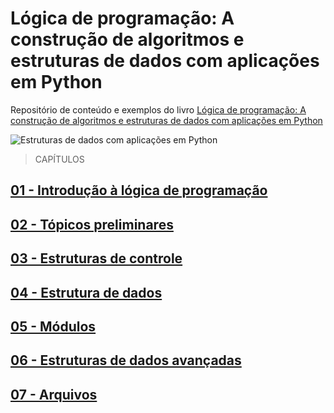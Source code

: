 # Lógica de programação: A construção de algoritmos e estruturas de dados com aplicações em Python

Repositório de conteúdo e exemplos do livro [Lógica de programação: A construção de algoritmos e estruturas de dados com aplicações em Python](https://www.amazon.com.br/L%C3%B3gica-programa%C3%A7%C3%A3o-constru%C3%A7%C3%A3o-algoritmos-estruturas/dp/8582605722/)


![Estruturas de dados com aplicações em Python](https://m.media-amazon.com/images/I/71iXxChqvyL._SY466_.jpg)

> CAPÍTULOS

## [01 - Introdução à lógica de programação](1-introducao-a-logica/README.md)

## [02 - Tópicos preliminares](2-topicos-preliminares/README.md)

## [03 - Estruturas de controle](3-estruturas-de-controle/README.md)

## [04 - Estrutura de dados](4-estrutura-de-dados/README.md)

## [05 - Módulos](5-modulos/README.md)

## [06 - Estruturas de dados avançadas](6-estrutura-de-dados-avancadas/README.md)

## [07 - Arquivos](7-arquivos/README.md)
